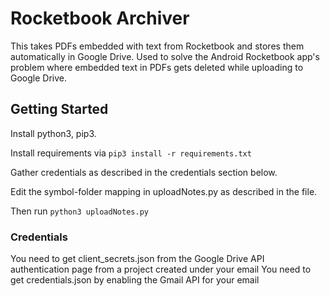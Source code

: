 # Rocketbook Archiver
This takes PDFs embedded with text from Rocketbook and stores them automatically in Google Drive. Used to solve the Android Rocketbook app's problem where embedded text in PDFs gets deleted while uploading to Google Drive.

## Getting Started
Install python3, pip3.

Install requirements via `pip3 install -r requirements.txt`

Gather credentials as described in the credentials section below.

Edit the symbol-folder mapping in uploadNotes.py as described in the file.

Then run `python3 uploadNotes.py`

### Credentials
You need to get client_secrets.json from the Google Drive API authentication page from a project created under your email
You need to get credentials.json by enabling the Gmail API for your email

